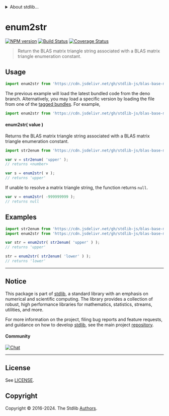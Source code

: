 <!--

@license Apache-2.0

Copyright (c) 2024 The Stdlib Authors.

Licensed under the Apache License, Version 2.0 (the "License");
you may not use this file except in compliance with the License.
You may obtain a copy of the License at

   http://www.apache.org/licenses/LICENSE-2.0

Unless required by applicable law or agreed to in writing, software
distributed under the License is distributed on an "AS IS" BASIS,
WITHOUT WARRANTIES OR CONDITIONS OF ANY KIND, either express or implied.
See the License for the specific language governing permissions and
limitations under the License.

-->


<details>
  <summary>
    About stdlib...
  </summary>
  <p>We believe in a future in which the web is a preferred environment for numerical computation. To help realize this future, we've built stdlib. stdlib is a standard library, with an emphasis on numerical and scientific computation, written in JavaScript (and C) for execution in browsers and in Node.js.</p>
  <p>The library is fully decomposable, being architected in such a way that you can swap out and mix and match APIs and functionality to cater to your exact preferences and use cases.</p>
  <p>When you use stdlib, you can be absolutely certain that you are using the most thorough, rigorous, well-written, studied, documented, tested, measured, and high-quality code out there.</p>
  <p>To join us in bringing numerical computing to the web, get started by checking us out on <a href="https://github.com/stdlib-js/stdlib">GitHub</a>, and please consider <a href="https://opencollective.com/stdlib">financially supporting stdlib</a>. We greatly appreciate your continued support!</p>
</details>

# enum2str

[![NPM version][npm-image]][npm-url] [![Build Status][test-image]][test-url] [![Coverage Status][coverage-image]][coverage-url] <!-- [![dependencies][dependencies-image]][dependencies-url] -->

> Return the BLAS matrix triangle string associated with a BLAS matrix triangle enumeration constant.

<!-- Section to include introductory text. Make sure to keep an empty line after the intro `section` element and another before the `/section` close. -->

<section class="intro">

</section>

<!-- /.intro -->

<!-- Package usage documentation. -->



<section class="usage">

## Usage

```javascript
import enum2str from 'https://cdn.jsdelivr.net/gh/stdlib-js/blas-base-matrix-triangle-enum2str@deno/mod.js';
```
The previous example will load the latest bundled code from the deno branch. Alternatively, you may load a specific version by loading the file from one of the [tagged bundles](https://github.com/stdlib-js/blas-base-matrix-triangle-enum2str/tags). For example,

```javascript
import enum2str from 'https://cdn.jsdelivr.net/gh/stdlib-js/blas-base-matrix-triangle-enum2str@v0.1.0-deno/mod.js';
```

#### enum2str( value )

Returns the BLAS matrix triangle string associated with a BLAS matrix triangle enumeration constant.

```javascript
import str2enum from 'https://cdn.jsdelivr.net/gh/stdlib-js/blas-base-matrix-triangle-str2enum@deno/mod.js';

var v = str2enum( 'upper' );
// returns <number>

var s = enum2str( v );
// returns 'upper'
```

If unable to resolve a matrix triangle string, the function returns `null`.

```javascript
var v = enum2str( -999999999 );
// returns null
```

</section>

<!-- /.usage -->

<!-- Package usage notes. Make sure to keep an empty line after the `section` element and another before the `/section` close. -->

<section class="notes">

</section>

<!-- /.notes -->

<!-- Package usage examples. -->

<section class="examples">

## Examples

<!-- eslint no-undef: "error" -->

```javascript
import str2enum from 'https://cdn.jsdelivr.net/gh/stdlib-js/blas-base-matrix-triangle-str2enum@deno/mod.js';
import enum2str from 'https://cdn.jsdelivr.net/gh/stdlib-js/blas-base-matrix-triangle-enum2str@deno/mod.js';

var str = enum2str( str2enum( 'upper' ) );
// returns 'upper'

str = enum2str( str2enum( 'lower' ) );
// returns 'lower'
```

</section>

<!-- /.examples -->

<!-- Section to include cited references. If references are included, add a horizontal rule *before* the section. Make sure to keep an empty line after the `section` element and another before the `/section` close. -->

<section class="references">

</section>

<!-- /.references -->

<!-- Section for related `stdlib` packages. Do not manually edit this section, as it is automatically populated. -->

<section class="related">

</section>

<!-- /.related -->

<!-- Section for all links. Make sure to keep an empty line after the `section` element and another before the `/section` close. -->


<section class="main-repo" >

* * *

## Notice

This package is part of [stdlib][stdlib], a standard library with an emphasis on numerical and scientific computing. The library provides a collection of robust, high performance libraries for mathematics, statistics, streams, utilities, and more.

For more information on the project, filing bug reports and feature requests, and guidance on how to develop [stdlib][stdlib], see the main project [repository][stdlib].

#### Community

[![Chat][chat-image]][chat-url]

---

## License

See [LICENSE][stdlib-license].


## Copyright

Copyright &copy; 2016-2024. The Stdlib [Authors][stdlib-authors].

</section>

<!-- /.stdlib -->

<!-- Section for all links. Make sure to keep an empty line after the `section` element and another before the `/section` close. -->

<section class="links">

[npm-image]: http://img.shields.io/npm/v/@stdlib/blas-base-matrix-triangle-enum2str.svg
[npm-url]: https://npmjs.org/package/@stdlib/blas-base-matrix-triangle-enum2str

[test-image]: https://github.com/stdlib-js/blas-base-matrix-triangle-enum2str/actions/workflows/test.yml/badge.svg?branch=v0.1.0
[test-url]: https://github.com/stdlib-js/blas-base-matrix-triangle-enum2str/actions/workflows/test.yml?query=branch:v0.1.0

[coverage-image]: https://img.shields.io/codecov/c/github/stdlib-js/blas-base-matrix-triangle-enum2str/main.svg
[coverage-url]: https://codecov.io/github/stdlib-js/blas-base-matrix-triangle-enum2str?branch=main

<!--

[dependencies-image]: https://img.shields.io/david/stdlib-js/blas-base-matrix-triangle-enum2str.svg
[dependencies-url]: https://david-dm.org/stdlib-js/blas-base-matrix-triangle-enum2str/main

-->

[chat-image]: https://img.shields.io/gitter/room/stdlib-js/stdlib.svg
[chat-url]: https://app.gitter.im/#/room/#stdlib-js_stdlib:gitter.im

[stdlib]: https://github.com/stdlib-js/stdlib

[stdlib-authors]: https://github.com/stdlib-js/stdlib/graphs/contributors

[umd]: https://github.com/umdjs/umd
[es-module]: https://developer.mozilla.org/en-US/docs/Web/JavaScript/Guide/Modules

[deno-url]: https://github.com/stdlib-js/blas-base-matrix-triangle-enum2str/tree/deno
[deno-readme]: https://github.com/stdlib-js/blas-base-matrix-triangle-enum2str/blob/deno/README.md
[umd-url]: https://github.com/stdlib-js/blas-base-matrix-triangle-enum2str/tree/umd
[umd-readme]: https://github.com/stdlib-js/blas-base-matrix-triangle-enum2str/blob/umd/README.md
[esm-url]: https://github.com/stdlib-js/blas-base-matrix-triangle-enum2str/tree/esm
[esm-readme]: https://github.com/stdlib-js/blas-base-matrix-triangle-enum2str/blob/esm/README.md
[branches-url]: https://github.com/stdlib-js/blas-base-matrix-triangle-enum2str/blob/main/branches.md

[stdlib-license]: https://raw.githubusercontent.com/stdlib-js/blas-base-matrix-triangle-enum2str/main/LICENSE

</section>

<!-- /.links -->
